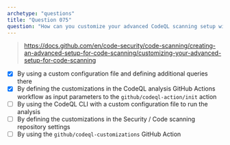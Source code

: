 ```yaml
---
archetype: "questions"
title: "Question 075"
question: "How can you customize your advanced CodeQL scanning setup with additional CodeQL query suites? (Choose two.)"
---
```


> https://docs.github.com/en/code-security/code-scanning/creating-an-advanced-setup-for-code-scanning/customizing-your-advanced-setup-for-code-scanning
- [x] By using a custom configuration file and defining additional queries there
- [x] By defining the customizations in the CodeQL analysis GitHub Actions workflow as input parameters to the `github/codeql-action/init` action
- [ ] By using the CodeQL CLI with a custom configuration file to run the analysis
- [ ] By defining the customizations in the Security / Code scanning repository settings
- [ ] By using the `github/codeql-customizations` GitHub Action
